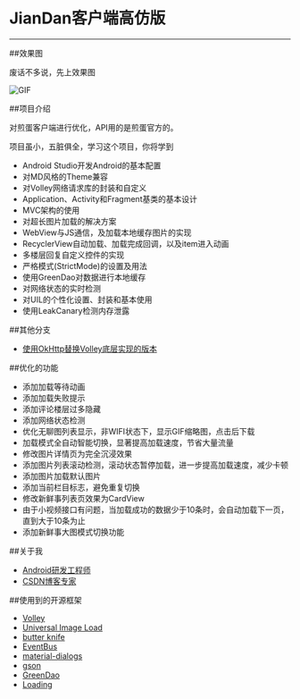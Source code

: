 # JianDan客户端高仿版

---

##效果图

废话不多说，先上效果图

![GIF](https://github.com/ZhaoKaiQiang/JianDan/blob/master/images/demo.gif)

##项目介绍

对煎蛋客户端进行优化，API用的是煎蛋官方的。

项目虽小，五脏俱全，学习这个项目，你将学到

- Android Studio开发Android的基本配置
- 对MD风格的Theme兼容
- 对Volley网络请求库的封装和自定义
- Application、Activity和Fragment基类的基本设计
- MVC架构的使用
- 对超长图片加载的解决方案
- WebView与JS通信，及加载本地缓存图片的实现
- RecyclerView自动加载、加载完成回调，以及item进入动画
- 多楼层回复自定义控件的实现
- 严格模式(StrictMode)的设置及用法
- 使用GreenDao对数据进行本地缓存
- 对网络状态的实时检测
- 对UIL的个性化设置、封装和基本使用
- 使用LeakCanary检测内存泄露

##其他分支
- [使用OkHttp替换Volley底层实现的版本](https://github.com/ZhaoKaiQiang/JianDan/tree/OkHttpWithVolley)

##优化的功能
- 添加加载等待动画
- 添加加载失败提示
- 添加评论楼层过多隐藏
- 添加网络状态检测
- 优化无聊图列表显示，非WIFI状态下，显示GIF缩略图，点击后下载
- 加载模式全自动智能切换，显著提高加载速度，节省大量流量
- 修改图片详情页为完全沉浸效果
- 添加图片列表滚动检测，滚动状态暂停加载，进一步提高加载速度，减少卡顿
- 添加图片加载默认图片
- 添加当前栏目标志，避免重复切换
- 修改新鲜事列表页效果为CardView
- 由于小视频接口有问题，当加载成功的数据少于10条时，会自动加载下一页，直到大于10条为止
- 添加新鲜事大图模式切换功能

##关于我
- [Android研发工程师](http://weibo.com/zhaokaiqiang1992)
- [CSDN博客专家](http://blog.csdn.net/zhaokaiqiang1992)

##使用到的开源框架
- [Volley](https://android.googlesource.com/platform/frameworks/volley)
- [Universal Image Load](https://github.com/nostra13/Android-Universal-Image-Loader)
- [butter knife](https://github.com/JakeWharton/butterknife)
- [EventBus](https://github.com/greenrobot/EventBus)
- [material-dialogs](https://github.com/afollestad/material-dialogs)
- [gson](https://code.google.com/p/google-gson/)
- [GreenDao](http://greendao-orm.com/)
- [Loading](https://github.com/yankai-victor/Loading)
